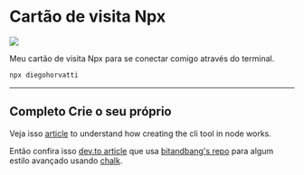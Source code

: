 # Cartão de visita Npx

<img src="https://camo.githubusercontent.com/bc9182361235c6d7d7765e27e327225b55c68098bd8f3e63759f03418ceb4a18/68747470733a2f2f692e696d6775722e636f6d2f52636c503942372e706e67" />

Meu cartão de visita Npx para se conectar comigo através do terminal.

```sh
npx diegohorvatti
```

------

## Completo Crie o seu próprio

Veja isso [article](https://studioelsa.se/blog/open-source-oss-npx-business-card/) to understand how creating the cli tool in node works.

Então confira isso [dev.to article](https://dev.to/wuz/setting-up-a-npx-username-card-1pip) que usa [bitandbang's repo](https://github.com/bnb/bitandbang/blob/master/build.js) para algum estilo avançado usando [chalk](https://www.npmjs.com/package/chalk).

